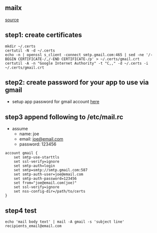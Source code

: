 ## mailx

[source](https://coderwall.com/p/ez1x2w/send-mail-like-a-boss)

## step1: create certificates
```
mkdir ~/.certs
certutil -N -d ~/.certs
echo -n | openssl s_client -connect smtp.gmail.com:465 | sed -ne '/-BEGIN CERTIFICATE-/,/-END CERTIFICATE-/p' > ~/.certs/gmail.crt
certutil -A -n "Google Internet Authority" -t "C,," -d ~/.certs -i ~/.certs/gmail.crt
```

## step2: create password for your app to use via gmail
+ setup app password for gmail account [here](https://security.google.com/settings/security/apppasswords)

## step3 append following to /etc/mail.rc

+ assume
    + name: joe
    + email: joe@email.com
    + password: 123456

```
account gmail {
    set smtp-use-starttls
    set ssl-verify=ignore
    set smtp-auth=login
    set smtp=smtp://smtp.gmail.com:587
    set smtp-auth-user=joe@email.com
    set smtp-auth-password=123456
    set from="joe@email.com(joe)"
    set ssl-verify=ignore
    set nss-config-dir=/path/to/certs
}
```


## step4 test
`echo 'mail body text' | mail -A gmail -s 'subject line' recipients_email@email.com`
